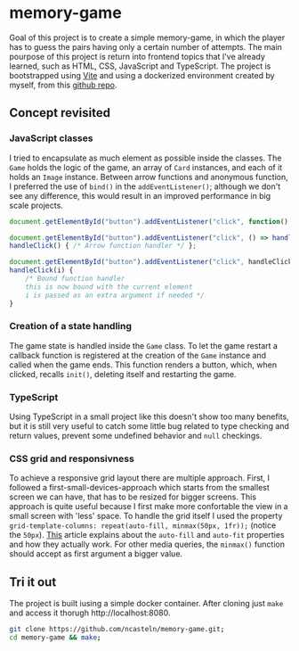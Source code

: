 # memory-game

Goal of this project is to create a simple memory-game, in which the player has to guess the pairs having only a certain number of attempts. The main pourpose of this project is return into frontend topics that I've already learned, such as HTML, CSS, JavaScript and TypeScript. The project is bootstrapped using [Vite](https://vitejs.dev/) and using a dockerized environment created by myself, from this [github repo](https://github.com/ncasteln/vite-boilerplate/).

## Concept revisited
### JavaScript classes
I tried to encapsulate as much element as possible inside the classes. The `Game` holds the logic of the game, an array of `Card` instances, and each of it holds an `Image` instance. Between arrow functions and anonymous function, I preferred the use of `bind()` in the  `addEventListener()`; although we don't see any difference, this would result in an improved performance in big scale projects.
```javascript
document.getElementById("button").addEventListener("click", function() { /* Anonymous function as callback */ });

document.getElementById("button").addEventListener("click", () => handleClick());
handleClick() { /* Arrow function handler */ };

document.getElementById("button").addEventListener("click", handleClick.bind(this, i));
handleClick(i) {
	/* Bound function handler
	this is now bound with the current element
	i is passed as an extra argument if needed */
}
```

### Creation of a state handling
The game state is handled inside the `Game` class. To let the game restart a callback function is registered at the creation of the `Game` instance and called when the game ends. This function renders a button, which, when clicked, recalls `init()`, deleting itself and restarting the game.

### TypeScript
Using TypeScript in a small project like this doesn't show too many benefits, but it is still very useful to catch some little bug related to type checking and return values, prevent some undefined behavior and `null` checkings.

### CSS grid and responsivness
To achieve a responsive grid layout there are multiple approach. First, I followed a first-small-devices-approach which starts from the smallest screen we can have, that has to be resized for bigger screens. This approach is quite useful because I first make more confortable the view in a small screen with 'less' space.
To handle the grid itself I used the property `grid-template-columns: repeat(auto-fill, minmax(50px, 1fr));` (notice the `50px`). [This](https://www.imarketinx.de/artikel/responsive-image-gallery-with-css-grid.html) article explains about the `auto-fill` and `auto-fit` properties and how they actually work. For other media queries, the `minmax()` function should accept as first argument a bigger value.

## Tri it out
The project is built iusing a simple docker container. After cloning just `make` and access it thorugh http://localhost:8080.
```bash
git clone https://github.com/ncasteln/memory-game.git;
cd memory-game && make;
```
